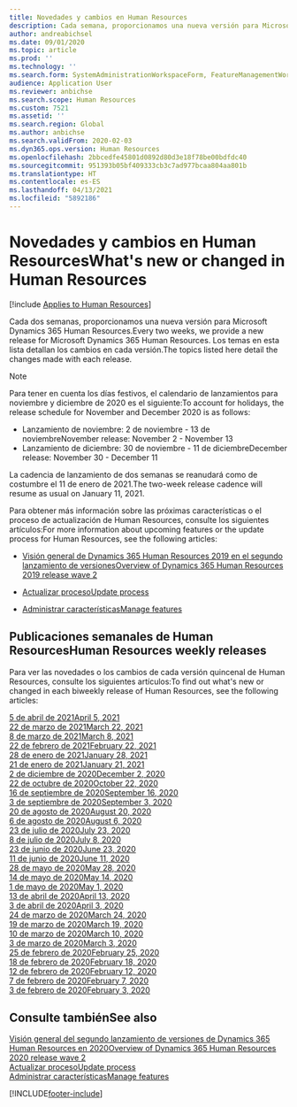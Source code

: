 ```yaml
---
title: Novedades y cambios en Human Resources
description: Cada semana, proporcionamos una nueva versión para Microsoft Dynamics 365 Human Resources. Los temas en esta lista detallan los cambios realizados cada semana.
author: andreabichsel
ms.date: 09/01/2020
ms.topic: article
ms.prod: ''
ms.technology: ''
ms.search.form: SystemAdministrationWorkspaceForm, FeatureManagementWorkspace
audience: Application User
ms.reviewer: anbichse
ms.search.scope: Human Resources
ms.custom: 7521
ms.assetid: ''
ms.search.region: Global
ms.author: anbichse
ms.search.validFrom: 2020-02-03
ms.dyn365.ops.version: Human Resources
ms.openlocfilehash: 2bbcedfe45801d0892d80d3e18f78be00bdfdc40
ms.sourcegitcommit: 951393b05bf409333cb3c7ad977bcaa804aa801b
ms.translationtype: HT
ms.contentlocale: es-ES
ms.lasthandoff: 04/13/2021
ms.locfileid: "5892186"
---
```

# <a name="whats-new-or-changed-in-human-resources"></a><span data-ttu-id="f4c2a-104">Novedades y cambios en Human Resources</span><span class="sxs-lookup"><span data-stu-id="f4c2a-104">What's new or changed in Human Resources</span></span>

[!include [Applies to Human Resources](../includes/applies-to-hr.md)]

<span data-ttu-id="f4c2a-105">Cada dos semanas, proporcionamos una nueva versión para Microsoft Dynamics 365 Human Resources.</span><span class="sxs-lookup"><span data-stu-id="f4c2a-105">Every two weeks, we provide a new release for Microsoft Dynamics 365 Human Resources.</span></span> <span data-ttu-id="f4c2a-106">Los temas en esta lista detallan los cambios en cada versión.</span><span class="sxs-lookup"><span data-stu-id="f4c2a-106">The topics listed here detail the changes made with each release.</span></span>

>[!NOTE]
><span data-ttu-id="f4c2a-107">Para tener en cuenta los días festivos, el calendario de lanzamientos para noviembre y diciembre de 2020 es el siguiente:</span><span class="sxs-lookup"><span data-stu-id="f4c2a-107">To account for holidays, the release schedule for November and December 2020 is as follows:</span></span>
>
>- <span data-ttu-id="f4c2a-108">Lanzamiento de noviembre: 2 de noviembre - 13 de noviembre</span><span class="sxs-lookup"><span data-stu-id="f4c2a-108">November release: November 2 - November 13</span></span>
>- <span data-ttu-id="f4c2a-109">Lanzamiento de diciembre: 30 de noviembre - 11 de diciembre</span><span class="sxs-lookup"><span data-stu-id="f4c2a-109">December release: November 30 - December 11</span></span>
> 
><span data-ttu-id="f4c2a-110">La cadencia de lanzamiento de dos semanas se reanudará como de costumbre el 11 de enero de 2021.</span><span class="sxs-lookup"><span data-stu-id="f4c2a-110">The two-week release cadence will resume as usual on January 11, 2021.</span></span>

<span data-ttu-id="f4c2a-111">Para obtener más información sobre las próximas características o el proceso de actualización de Human Resources, consulte los siguientes artículos:</span><span class="sxs-lookup"><span data-stu-id="f4c2a-111">For more information about upcoming features or the update process for Human Resources, see the following articles:</span></span> 

- [<span data-ttu-id="f4c2a-112">Visión general de Dynamics 365 Human Resources 2019 en el segundo lanzamiento de versiones</span><span class="sxs-lookup"><span data-stu-id="f4c2a-112">Overview of Dynamics 365 Human Resources 2019 release wave 2</span></span>](/dynamics365-release-plan/2019wave2/dynamics365-human-resources/)

- [<span data-ttu-id="f4c2a-113">Actualizar proceso</span><span class="sxs-lookup"><span data-stu-id="f4c2a-113">Update process</span></span>](hr-admin-setup-update-process.md)

- [<span data-ttu-id="f4c2a-114">Administrar características</span><span class="sxs-lookup"><span data-stu-id="f4c2a-114">Manage features</span></span>](hr-admin-manage-features.md)

## <a name="human-resources-weekly-releases"></a><span data-ttu-id="f4c2a-115">Publicaciones semanales de Human Resources</span><span class="sxs-lookup"><span data-stu-id="f4c2a-115">Human Resources weekly releases</span></span>

<span data-ttu-id="f4c2a-116">Para ver las novedades o los cambios de cada versión quincenal de Human Resources, consulte los siguientes artículos:</span><span class="sxs-lookup"><span data-stu-id="f4c2a-116">To find out what's new or changed in each biweekly release of Human Resources, see the following articles:</span></span>

[<span data-ttu-id="f4c2a-117">5 de abril de 2021</span><span class="sxs-lookup"><span data-stu-id="f4c2a-117">April 5, 2021</span></span>](hr-whats-new-2021-04-05.md)</br>
[<span data-ttu-id="f4c2a-118">22 de marzo de 2021</span><span class="sxs-lookup"><span data-stu-id="f4c2a-118">March 22, 2021</span></span>](hr-whats-new-2021-03-22.md)</br>
[<span data-ttu-id="f4c2a-119">8 de marzo de 2021</span><span class="sxs-lookup"><span data-stu-id="f4c2a-119">March 8, 2021</span></span>](hr-whats-new-2021-03-08.md)</br>
[<span data-ttu-id="f4c2a-120">22 de febrero de 2021</span><span class="sxs-lookup"><span data-stu-id="f4c2a-120">February 22, 2021</span></span>](hr-whats-new-2021-02-22.md)</br>
[<span data-ttu-id="f4c2a-121">28 de enero de 2021</span><span class="sxs-lookup"><span data-stu-id="f4c2a-121">January 28, 2021</span></span>](hr-whats-new-2021-01-28.md)</br>
[<span data-ttu-id="f4c2a-122">21 de enero de 2021</span><span class="sxs-lookup"><span data-stu-id="f4c2a-122">January 21, 2021</span></span>](hr-whats-new-2021-01-21.md)</br>
[<span data-ttu-id="f4c2a-123">2 de diciembre de 2020</span><span class="sxs-lookup"><span data-stu-id="f4c2a-123">December 2, 2020</span></span>](hr-whats-new-2020-12-02.md)</br>
[<span data-ttu-id="f4c2a-124">22 de octubre de 2020</span><span class="sxs-lookup"><span data-stu-id="f4c2a-124">October 22, 2020</span></span>](hr-whats-new-2020-10-22.md)</br>
[<span data-ttu-id="f4c2a-125">16 de septiembre de 2020</span><span class="sxs-lookup"><span data-stu-id="f4c2a-125">September 16, 2020</span></span>](hr-whats-new-2020-09-16.md)</br>
[<span data-ttu-id="f4c2a-126">3 de septiembre de 2020</span><span class="sxs-lookup"><span data-stu-id="f4c2a-126">September 3, 2020</span></span>](hr-whats-new-2020-09-03.md)</br>
[<span data-ttu-id="f4c2a-127">20 de agosto de 2020</span><span class="sxs-lookup"><span data-stu-id="f4c2a-127">August 20, 2020</span></span>](hr-whats-new-2020-08-20.md)</br>
[<span data-ttu-id="f4c2a-128">6 de agosto de 2020</span><span class="sxs-lookup"><span data-stu-id="f4c2a-128">August 6, 2020</span></span>](hr-whats-new-2020-08-06.md)</br>
[<span data-ttu-id="f4c2a-129">23 de julio de 2020</span><span class="sxs-lookup"><span data-stu-id="f4c2a-129">July 23, 2020</span></span>](hr-whats-new-2020-07-23.md)</br>
[<span data-ttu-id="f4c2a-130">8 de julio de 2020</span><span class="sxs-lookup"><span data-stu-id="f4c2a-130">July 8, 2020</span></span>](hr-whats-new-2020-07-08.md)</br>
[<span data-ttu-id="f4c2a-131">23 de junio de 2020</span><span class="sxs-lookup"><span data-stu-id="f4c2a-131">June 23, 2020</span></span>](hr-whats-new-2020-06-23.md)</br>
[<span data-ttu-id="f4c2a-132">11 de junio de 2020</span><span class="sxs-lookup"><span data-stu-id="f4c2a-132">June 11, 2020</span></span>](hr-whats-new-2020-06-11.md)</br>
[<span data-ttu-id="f4c2a-133">28 de mayo de 2020</span><span class="sxs-lookup"><span data-stu-id="f4c2a-133">May 28, 2020</span></span>](hr-whats-new-2020-05-28.md)</br>
[<span data-ttu-id="f4c2a-134">14 de mayo de 2020</span><span class="sxs-lookup"><span data-stu-id="f4c2a-134">May 14, 2020</span></span>](hr-whats-new-2020-05-14.md)</br>
[<span data-ttu-id="f4c2a-135">1 de mayo de 2020</span><span class="sxs-lookup"><span data-stu-id="f4c2a-135">May 1, 2020</span></span>](hr-whats-new-2020-05-01.md)</br>
[<span data-ttu-id="f4c2a-136">13 de abril de 2020</span><span class="sxs-lookup"><span data-stu-id="f4c2a-136">April 13, 2020</span></span>](hr-whats-new-2020-04-13.md)</br>
[<span data-ttu-id="f4c2a-137">3 de abril de 2020</span><span class="sxs-lookup"><span data-stu-id="f4c2a-137">April 3, 2020</span></span>](hr-whats-new-2020-04-03.md)</br>
[<span data-ttu-id="f4c2a-138">24 de marzo de 2020</span><span class="sxs-lookup"><span data-stu-id="f4c2a-138">March 24, 2020</span></span>](hr-whats-new-2020-03-24.md)</br>
[<span data-ttu-id="f4c2a-139">19 de marzo de 2020</span><span class="sxs-lookup"><span data-stu-id="f4c2a-139">March 19, 2020</span></span>](hr-whats-new-2020-03-19.md)</br>
[<span data-ttu-id="f4c2a-140">10 de marzo de 2020</span><span class="sxs-lookup"><span data-stu-id="f4c2a-140">March 10, 2020</span></span>](hr-whats-new-2020-03-10.md)</br>
[<span data-ttu-id="f4c2a-141">3 de marzo de 2020</span><span class="sxs-lookup"><span data-stu-id="f4c2a-141">March 3, 2020</span></span>](hr-whats-new-2020-03-03.md)</br>
[<span data-ttu-id="f4c2a-142">25 de febrero de 2020</span><span class="sxs-lookup"><span data-stu-id="f4c2a-142">February 25, 2020</span></span>](hr-whats-new-2020-02-25.md)</br>
[<span data-ttu-id="f4c2a-143">18 de febrero de 2020</span><span class="sxs-lookup"><span data-stu-id="f4c2a-143">February 18, 2020</span></span>](hr-whats-new-2020-02-18.md)</br>
[<span data-ttu-id="f4c2a-144">12 de febrero de 2020</span><span class="sxs-lookup"><span data-stu-id="f4c2a-144">February 12, 2020</span></span>](hr-whats-new-2020-02-12.md)</br>
[<span data-ttu-id="f4c2a-145">7 de febrero de 2020</span><span class="sxs-lookup"><span data-stu-id="f4c2a-145">February 7, 2020</span></span>](hr-whats-new-2020-02-07.md)</br>
[<span data-ttu-id="f4c2a-146">3 de febrero de 2020</span><span class="sxs-lookup"><span data-stu-id="f4c2a-146">February 3, 2020</span></span>](hr-whats-new-2020-02-03.md)

## <a name="see-also"></a><span data-ttu-id="f4c2a-147">Consulte también</span><span class="sxs-lookup"><span data-stu-id="f4c2a-147">See also</span></span>

[<span data-ttu-id="f4c2a-148">Visión general del segundo lanzamiento de versiones de Dynamics 365 Human Resources en 2020</span><span class="sxs-lookup"><span data-stu-id="f4c2a-148">Overview of Dynamics 365 Human Resources 2020 release wave 2</span></span>](/dynamics365-release-plan/2020wave2/human-resources/dynamics365-human-resources/)</br>
[<span data-ttu-id="f4c2a-149">Actualizar proceso</span><span class="sxs-lookup"><span data-stu-id="f4c2a-149">Update process</span></span>](hr-admin-setup-update-process.md)</br>
[<span data-ttu-id="f4c2a-150">Administrar características</span><span class="sxs-lookup"><span data-stu-id="f4c2a-150">Manage features</span></span>](hr-admin-manage-features.md)


[!INCLUDE[footer-include](../includes/footer-banner.md)]